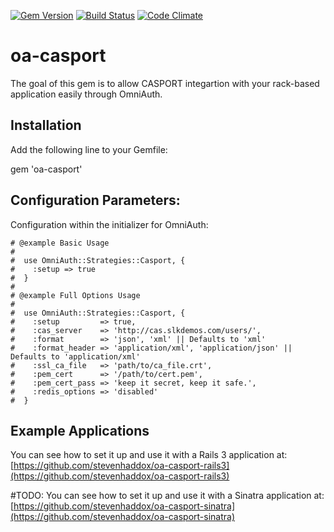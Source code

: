 [![Gem Version](https://badge.fury.io/rb/oa-casport.svg)](http://badge.fury.io/rb/oa-casport)
[![Build Status](https://travis-ci.org/stevenhaddox/oa-casport.svg)](https://travis-ci.org/stevenhaddox/oa-casport)
[![Code Climate](https://codeclimate.com/github/stevenhaddox/oa-casport/badges/gpa.svg)](https://codeclimate.com/github/stevenhaddox/oa-casport)

# oa-casport

The goal of this gem is to allow CASPORT integartion with your rack-based application easily through OmniAuth.

## Installation

Add the following line to your Gemfile:

  gem 'oa-casport'

## Configuration Parameters:

Configuration within the initializer for OmniAuth:

    # @example Basic Usage
    #
    #  use OmniAuth::Strategies::Casport, {
    #    :setup => true
    #  }
    # 
    # @example Full Options Usage
    #
    #  use OmniAuth::Strategies::Casport, {
    #    :setup         => true,
    #    :cas_server    => 'http://cas.slkdemos.com/users/',
    #    :format        => 'json', 'xml' || Defaults to 'xml'
    #    :format_header => 'application/xml', 'application/json' || Defaults to 'application/xml'
    #    :ssl_ca_file   => 'path/to/ca_file.crt',
    #    :pem_cert      => '/path/to/cert.pem',
    #    :pem_cert_pass => 'keep it secret, keep it safe.',
    #    :redis_options => 'disabled'
    #  }

## Example Applications

You can see how to set it up and use it with a Rails 3 application at: [https://github.com/stevenhaddox/oa-casport-rails3](https://github.com/stevenhaddox/oa-casport-rails3)

\#TODO: You can see how to set it up and use it with a Sinatra application at: [https://github.com/stevenhaddox/oa-casport-sinatra](https://github.com/stevenhaddox/oa-casport-sinatra)

